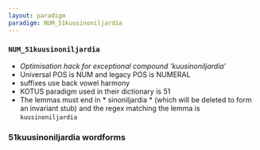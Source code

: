 ```yaml
---
layout: paradigm
paradigm: NUM_51kuusinoniljardia
---
```

### ` NUM_51kuusinoniljardia `

* _Optimisation hack for exceptional compound ’kuusinoniljardia’_
* Universal POS is NUM and legacy POS is NUMERAL
* suffixes use back vowel harmony
* KOTUS paradigm used in their dictionary is 51
* The lemmas must end in * sinoniljardia * (which will be deleted to form an invariant stub) and the regex matching the lemma is ` kuusinoniljardia `

### 51kuusinoniljardia wordforms


